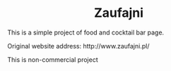 <h1 align="center">Zaufajni</h1>
<p>This is a simple project of food and cocktail bar page.</p>
<p>Original website address: http://www.zaufajni.pl/</p>
<p>This is non-commercial project</p>

